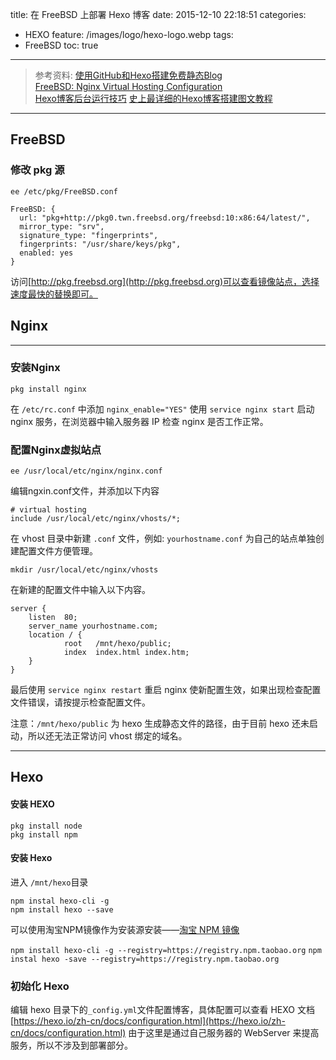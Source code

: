 title: 在 FreeBSD 上部署 Hexo 博客
date: 2015-12-10 22:18:51
categories: 
  - HEXO
feature: /images/logo/hexo-logo.webp
tags:
  - FreeBSD
toc: true
---

>参考资料:
>[使用GitHub和Hexo搭建免费静态Blog](http://wsgzao.github.io/post/hexo-guide/)  
>[FreeBSD: Nginx Virtual Hosting Configuration](http://www.cyberciti.biz/faq/freebvsd-nginx-namebased-virtual-hosting-configuration/)  
>[Hexo博客后台运行技巧](http://www.tuijiankan.com/2015/05/08/hexo-forever-run/)
>[史上最详细的Hexo博客搭建图文教程](https://xuanwo.org/2015/03/26/hexo-intor/)

<!-- more -->

******

<h2 id="freebsd">FreeBSD</h2>

<h3 id=“pkg”>修改 pkg 源</h3>

`ee /etc/pkg/FreeBSD.conf`

```
FreeBSD: {
  url: "pkg+http://pkg0.twn.freebsd.org/freebsd:10:x86:64/latest/",
  mirror_type: "srv",
  signature_type: "fingerprints",
  fingerprints: "/usr/share/keys/pkg",
  enabled: yes
}
```
访问[http://pkg.freebsd.org](http://pkg.freebsd.org)可以查看镜像站点，选择速度最快的替换即可。

<h2 id="nginx">Nginx</h2>

******

<h3 id="install-nginx">安装Nginx</h3>

`pkg install nginx`

在 `/etc/rc.conf` 中添加 `nginx_enable="YES"`
使用 `service nginx start` 启动 nginx 服务，在浏览器中输入服务器 IP 检查 nginx 是否工作正常。

<h3 id="nginx-vhosts">配置Nginx虚拟站点</h3>

`ee /usr/local/etc/nginx/nginx.conf`

编辑ngxin.conf文件，并添加以下内容

```
# virtual hosting
include /usr/local/etc/nginx/vhosts/*;
```

在 vhost 目录中新建 `.conf` 文件，例如: `yourhostname.conf` 为自己的站点单独创建配置文件方便管理。

`mkdir /usr/local/etc/nginx/vhosts`

在新建的配置文件中输入以下内容。

```shell
server {
    listen  80;
    server_name yourhostname.com;
    location / {
            root   /mnt/hexo/public;
            index  index.html index.htm;
    }
}
```

最后使用 `service nginx restart` 重启 nginx 使新配置生效，如果出现检查配置文件错误，请按提示检查配置文件。

注意：`/mnt/hexo/public` 为 hexo 生成静态文件的路径，由于目前 hexo 还未启动，所以还无法正常访问 vhost 绑定的域名。

---

<h2 id="hexo">Hexo</h2>

<h4 id="install-node">安装 HEXO</h4>

```
pkg install node
pkg install npm
```

<h4 id="installhexo">安装 Hexo</h4>

进入 `/mnt/hexo`目录

```
npm instal hexo-cli -g
npm install hexo --save
```

可以使用淘宝NPM镜像作为安装源安装——[淘宝 NPM 镜像](http://npm.taobao.org/)

`npm install hexo-cli -g --registry=https://registry.npm.taobao.org`
`npm instal hexo -save --registry=https://registry.npm.taobao.org`

<h3 id="hexo-init">初始化 Hexo</h3>

编辑 hexo 目录下的`_config.yml`文件配置博客，具体配置可以查看 HEXO 文档 [https://hexo.io/zh-cn/docs/configuration.html](https://hexo.io/zh-cn/docs/configuration.html)
由于这里是通过自己服务器的 WebServer 来提高服务，所以不涉及到部署部分。
